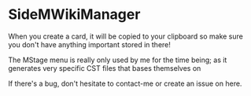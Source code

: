 # SideMWikiManager
 
When you create a card, it will be copied to your clipboard so
make sure you don't have anything important stored in there!

The MStage menu is really only used by me for the time being; as it generates
very specific CST files that bases themselves on

If there's a bug, don't hesitate to contact-me or create an issue on here.
